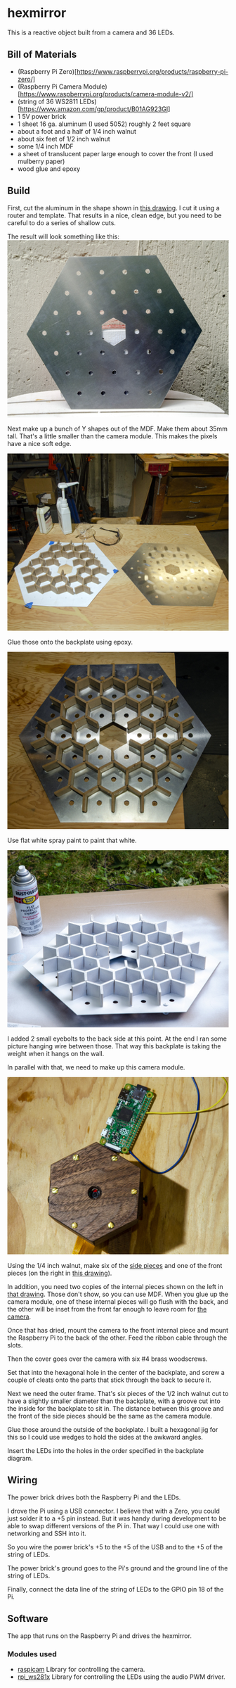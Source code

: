 # hexmirror
This is a reactive object built from a camera and 36 LEDs.

## Bill of Materials
* (Raspberry Pi Zero)[https://www.raspberrypi.org/products/raspberry-pi-zero/]
* (Raspberry Pi Camera Module)[https://www.raspberrypi.org/products/camera-module-v2/]
* (string of 36 WS2811 LEDs)[https://www.amazon.com/gp/product/B01AG923GI]
* 1 5V power brick
* 1 sheet 16 ga. aluminum (I used 5052) roughly 2 feet square
* about a foot and a half of 1/4 inch walnut
* about six feet of 1/2 inch walnut
* some 1/4 inch MDF
* a sheet of translucent paper large enough to cover the front (I used mulberry paper)
* wood glue and epoxy

## Build
First, cut the aluminum in the shape shown in [this drawing](images/baseplate.pdf). 
I cut it using a router and template. That results in a nice, clean edge, but you need to be careful to do a series of shallow cuts.

The result will look something like this:
![backplate](images/hexmirror1.jpg)

Next make up a bunch of Y shapes out of the MDF. Make them about 35mm tall. That's a little smaller than the camera module. This makes the
pixels have a nice soft edge.

![dividers](images/hexmirror2.jpg)

Glue those onto the backplate using epoxy.

![glueup](images/hexmirror3.jpg)

Use flat white spray paint to paint that white.

![paint](images/hexmirror4.jpg)

I added 2 small eyebolts to the back side at this point. At the end I ran some picture hanging wire between those. That way
this backplate is taking the weight when it hangs on the wall.

In parallel with that, we need to make up this camera module.

![camera](images/hexmirror5.jpg)

Using the 1/4 inch walnut, make six of the [side pieces](images/camera_side.pdf) and one of the front pieces (on the right in [this drawing](images/camera_cover.pdf)).

In addition, you need two copies of the internal pieces shown on the left in [that drawing](images/camera_cover.pdf). Those don't show, so you can use MDF. When you glue
up the camera module, one of these internal pieces will go flush with the back, and the other will be inset from the front far enough to leave room for [the camera](https://projects.raspberrypi.org/en/projects/getting-started-with-picamera).

Once that has dried, mount the camera to the front internal piece and mount the Raspberry Pi to the back of the other. Feed the ribbon cable through the slots.

Then the cover goes over the camera with six #4 brass woodscrews.

Set that into the hexagonal hole in the center of the backplate, and screw a couple of cleats onto the parts that stick through the back to secure it.

Next we need the outer frame. That's six pieces of the 1/2 inch walnut cut to have a slightly smaller diameter than the backplate, with a groove cut into the inside for the backplate to sit in.
The distance between this groove and the front of the side pieces should be the same as the camera module.

Glue those around the outside of the backplate. I built a hexagonal jig for this so I could use wedges to hold the sides at the awkward angles.

Insert the LEDs into the holes in the order specified in the backplate diagram.

## Wiring
The power brick drives both the Raspberry Pi and the LEDs.

I drove the Pi using a USB connector. I believe that with a Zero, you could just solder it to a +5 pin instead. But it was handy during development to be able to swap different versions of the Pi in.
That way I could use one with networking and SSH into it.

So you wire the power brick's +5 to the +5 of the USB and to the +5 of the string of LEDs.

The power brick's ground goes to the Pi's ground and the ground line of the string of LEDs.

Finally, connect the data line of the string of LEDs to the GPIO pin 18 of the Pi.


## Software
The app that runs on the Raspberry Pi and drives the hexmirror.

### Modules used
* [raspicam](https://github.com/cedricve/raspicam) Library for controlling the camera.
* [rpi_ws281x](https://github.com/jgarff/rpi_ws281x) Library for controlling the LEDs using the audio PWM driver.
